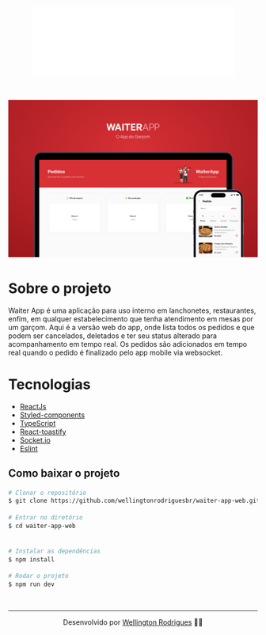 <h1 align="center">
  <img src="./src/assets/images/logo.png">
</h1>

<h1 align="center">
  <img src="./src/assets/images/capa.png">
</h1>

# Sobre o projeto

<p>
  Waiter App é uma aplicação para uso interno em lanchonetes, restaurantes, enfim, em qualquer estabelecimento que tenha atendimento em mesas por um garçom. Aqui é a versão web do app, onde lista todos os pedidos e que podem ser cancelados, deletados e ter seu status alterado para acompanhamento em tempo real. Os pedidos são adicionados em tempo real quando o pedido é finalizado pelo app mobile via websocket.
</p>

# Tecnologias

- [ReactJs](https://pt-br.reactjs.org/)
- [Styled-components](https://styled-components.com/)
- [TypeScript](https://www.typescriptlang.org/)
- [React-toastify](https://www.npmjs.com/package/react-toastify)
- [Socket.io](https://socket.io/)
- [Eslint](https://eslint.org/)

## Como baixar o projeto

```bash
# Clonar o repositório
$ git clone https://github.com/wellingtonrodriguesbr/waiter-app-web.git

# Entrar no diretório
$ cd waiter-app-web


# Instalar as dependências
$ npm install

# Rodar o projeto
$ npm run dev
```

<br/>
<hr/>

<p align="center">Desenvolvido por <a href="https://www.linkedin.com/in/wellingtonrodriguesbr/" target="_blank">Wellington Rodrigues</a> ✌🏽</p>

